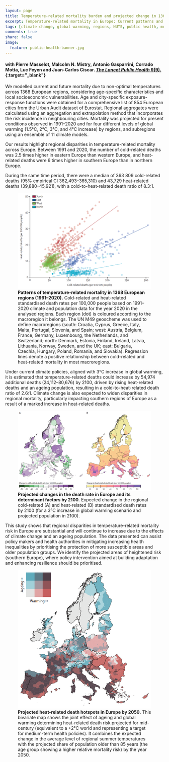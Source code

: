 ```yaml
---
layout: page
title: Temperature-related mortality burden and projected change in 1368 European regions: a modelling study
excerpt: Temperature-related mortality in Europe: Current patterns and projected change
tags: [climate change, global warming, regions, NUTS, public health, mortality, ageing, adaptation]
comments: true
share: false
image:
  feature: public-health-banner.jpg
---
```


#### with Pierre Masselot, Malcolm N. Mistry, Antonio Gasparrini, Corrado Motta, Luc Feyen and Juan-Carlos Ciscar. [*The Lancet Public Health* 9(9).](https://www.thelancet.com/journals/lanpub/article/PIiS2468-2667(24)00179-8/fulltext){:target="_blank"}

We modelled current and future mortality due to non-optimal temperatures across 1368 European regions, considering age-specific characteristics and local socioeconomic vulnerabilities. Age and city-specific exposure-response functions were obtained for a comprehensive list of 854 European cities from the Urban Audit dataset of Eurostat. Regional aggregates were calculated using an aggregation and extrapolation method that incorporates the risk incidence in neighbouring cities. Mortality was projected for present conditions observed in 1991–2020 and for four different levels of global warming (1.5°C, 2°C, 3°C, and 4°C increase) by regions, and subregions using an ensemble of 11 climate models.

Our results highlight regional disparities in temperature-related mortality across Europe. Between 1991 and 2020, the number of cold-related deaths was 2.5 times higher in eastern Europe than western Europe, and heat-related deaths were 6 times higher in southern Europe than in northern Europe.

During the same time period, there were a median of 363 809 cold-related deaths (95% empirical CI 362,493–365,310) and 43,729 heat-related deaths (39,880–45,921), with a cold-to-heat-related death ratio of 8.3:1.

<figure>
	<a href="/images/DGL22_Fig1.png"><img src="/images/DGL22_Fig1.png"></a>
	<figcaption><b>Patterns of temperature-related mortality in 1368 European regions (1991–2020).</b> Cold-related and heat-related standardised death rates per 100,000 people based on 1991–2020 climate and population data for the year 2020 in the analysed regions. Each region (dot) is coloured according to the macroregion it belongs. The UN M49 geoscheme was used to define macroregions (south: Croatia, Cyprus, Greece, Italy, Malta, Portugal, Slovenia, and Spain; west: Austria, Belgium, France, Germany, Luxembourg, the Netherlands, and Switzerland; north: Denmark, Estonia, Finland, Ireland, Latvia, Lithuania, Norway, Sweden, and the UK; east: Bulgaria, Czechia, Hungary, Poland, Romania, and Slovakia). Regression lines denote a positive relationship between cold-related and heat-related mortality in most macroregions.</figcaption>
</figure>

Under current climate policies, aligned with 3°C increase in global warming, it is estimated that temperature-related deaths could increase by 54,974 additional deaths (24,112–80,676) by 2100, driven by rising heat-related deaths and an ageing population, resulting in a cold-to-heat-related death ratio of 2.6:1. Climate change is also expected to widen disparities in regional mortality, particularly impacting southern regions of Europe as a result of a marked increase in heat-related deaths.

<figure>
	<a href="/images/DGL22_Fig3.png"><img src="/images/DGL22_Fig3.png"></a>
	<figcaption><b>Projected changes in the death rate in Europe and its determinant factors by 2100.</b> Expected change in the regional cold-related (A) and heat-related (B) standardised death rates by 2100 (for a 3°C increase in global warming scenario and projected population in 2100).</figcaption>
</figure>

This study shows that regional disparities in temperature-related mortality risk in Europe are substantial and will continue to increase due to the effects of climate change and an ageing population. The data presented can assist policy makers and health authorities in mitigating increasing health inequalities by prioritising the protection of more susceptible areas and older population groups. We identify the projected areas of heightened risk (southern Europe), where policy intervention aimed at building adaptation and enhancing resilience should be prioritised.

<figure>
	<a href="/images/DGL22_Fig4.png"><img src="/images/DGL22_Fig4.png"></a>
	<figcaption><b>Projected heat-related death hotspots in Europe by 2050.</b> This bivariate map shows the joint effect of ageing and global warming determining heat-related death risk projected for mid-century (equivalent to a +2°C world and representing a target for medium-term health policies). It combines the expected change in the average level of regional summer temperatures with the projected share of population older than 85 years (the age group showing a higher relative mortality risk) by the year 2050.</figcaption>
</figure>
